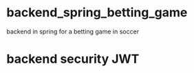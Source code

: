 # backend_spring_betting_game
backend in spring for a betting game in soccer

# backend security JWT
